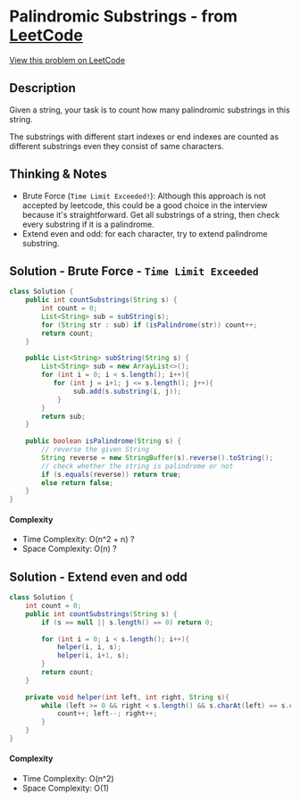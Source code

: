 # Palindromic Substrings - from [LeetCode](https://leetcode.com)
[View this problem on LeetCode](https://leetcode.com/problems/palindromic-substrings/)

## Description
Given a string, your task is to count how many palindromic substrings in this string.

The substrings with different start indexes or end indexes are counted as different substrings even they consist of same characters.

## Thinking & Notes
* Brute Force (`Time Limit Exceeded!`): Although this approach is not accepted by leetcode, this could be a good choice in the interview because it's straightforward. Get all substrings of a string, then check every substring if it is a palindrome.
* Extend even and odd: for each character, try to extend palindrome substring.

## Solution - Brute Force - `Time Limit Exceeded`
```java
class Solution {
    public int countSubstrings(String s) {
        int count = 0;
        List<String> sub = subString(s);
        for (String str : sub) if (isPalindrome(str)) count++;
        return count;
    }
    
    public List<String> subString(String s) {
        List<String> sub = new ArrayList<>();
        for (int i = 0; i < s.length(); i++){
           for (int j = i+1; j <= s.length(); j++){
                sub.add(s.substring(i, j));
            } 
        }
        return sub;
    } 
    
    public boolean isPalindrome(String s) {
        // reverse the given String 
        String reverse = new StringBuffer(s).reverse().toString(); 
        // check whether the string is palindrome or not 
        if (s.equals(reverse)) return true;
        else return false;
    } 
}
```
#### Complexity
* Time Complexity: O(n^2 + n) ?
* Space Complexity: O(n) ?

## Solution - Extend even and odd
```java
class Solution {
    int count = 0;
    public int countSubstrings(String s) {
        if (s == null || s.length() == 0) return 0;
        
        for (int i = 0; i < s.length(); i++){
            helper(i, i, s);
            helper(i, i+1, s);
        }
        return count;
    }
    
    private void helper(int left, int right, String s){
        while (left >= 0 && right < s.length() && s.charAt(left) == s.charAt(right)){
            count++; left--; right++;
        }
    }
}
```
#### Complexity
* Time Complexity: O(n^2)
* Space Complexity: O(1)
